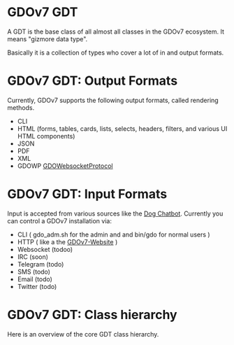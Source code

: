 # GDOv7 GDT

A GDT is the base class of all almost all classes in the GDOv7 ecosystem. It means "gizmore data type".

Basically it is a collection of types who cover a lot of in and output formats.


# GDOv7 GDT: Output Formats

Currently, GDOv7 supports the following output formats, called rendering methods.

 - CLI
 - HTML (forms, tables, cards, lists, selects, headers, filters, and various UI HTML components)
 - JSON
 - PDF
 - XML
 - GDOWP [GDOWebsocketProtocol](GDO7_GDOWP.md)
 
 
# GDOv7 GDT: Input Formats

Input is accepted from various sources like the [Dog Chatbot](https://github.com/gizmore/phpgdo-dog).
Currently you can control a GDOv7 installation via:

 - CLI ( gdo_adm.sh for the admin and and bin/gdo for normal  users )
 - HTTP ( like a the [GDOv7-Website](https://gdo7.phpgdo.com) )
 - Websocket (todoo)
 - IRC (soon)
 - Telegram (todo)
 - SMS (todo)
 - Email (todo)
 - Twitter (todo)
 

# GDOv7 GDT: Class hierarchy

Here is an overview of the core GDT class hierarchy.
